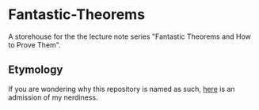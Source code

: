 # Fantastic-Theorems
A storehouse for the the lecture note series "Fantastic Theorems and How to Prove Them".

## Etymology

If you are wondering why this repository is named as such, [here](https://www.youtube.com/watch?v=ViuDsy7yb8M) is an admission of my nerdiness.
